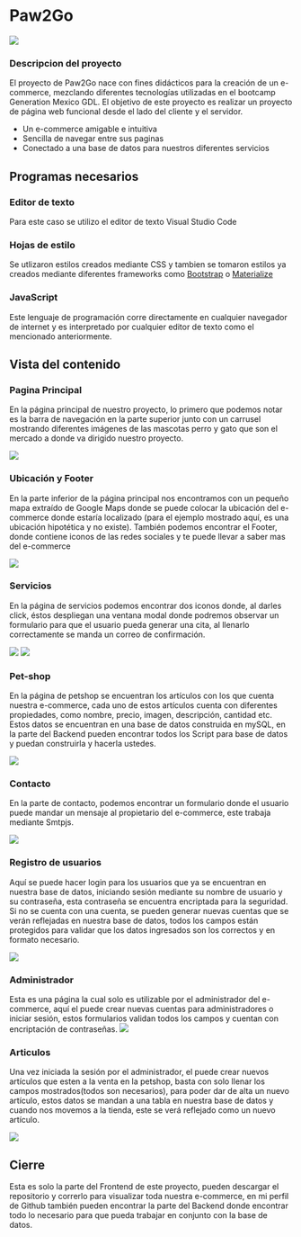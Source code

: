 # Paw2Go

![](https://github.com/santosmc93/Paw2Go/blob/main/capturas/icono%20paw2go.png?raw=true)

### Descripcion del proyecto
El proyecto de Paw2Go nace con fines didácticos para la creación de un e-commerce, mezclando diferentes tecnologías utilizadas en el bootcamp Generation Mexico GDL. El objetivo de este proyecto es realizar un proyecto de página web funcional desde el lado del cliente y el servidor.

- Un e-commerce amigable e intuitiva
- Sencilla de navegar entre sus paginas
- Conectado a una base de datos para nuestros diferentes servicios

## Programas necesarios

### Editor de texto
Para este caso se utilizo el editor de texto Visual Studio Code

### Hojas de estilo
Se utlizaron estilos creados mediante CSS y tambien se tomaron estilos ya creados mediante diferentes frameworks como [Bootstrap](https://getbootstrap.com/docs/5.1/getting-started/introduction/ "Bootstrap") o [Materialize](https://materializecss.com/getting-started.html "Materialize")

### JavaScript
Este lenguaje de programación corre directamente en cualquier navegador de internet y es interpretado por cualquier editor de texto como el mencionado anteriormente.

## Vista del contenido

### Pagina Principal
En la página principal de nuestro proyecto, lo primero que podemos notar es la barra de navegación en la parte superior junto con un carrusel mostrando diferentes imágenes de las mascotas perro y gato que son el mercado a donde va dirigido nuestro proyecto.

![](https://github.com/santosmc93/Paw2Go/blob/main/capturas/Inicio_header.PNG?raw=true)

### Ubicación y Footer
En la parte inferior de la página principal nos encontramos con un pequeño mapa extraído de Google Maps donde se puede colocar la ubicación del e-commerce donde estaría localizado (para el ejemplo mostrado aquí, es una ubicación hipotética y no existe).
También podemos encontrar el Footer, donde contiene iconos de las redes sociales y te puede llevar a saber mas del e-commerce

![](https://github.com/santosmc93/Paw2Go/blob/main/capturas/mapa_footer.PNG?raw=true)

### Servicios
En la página de servicios podemos encontrar dos iconos donde, al darles click, éstos despliegan una ventana modal donde podremos observar un formulario para que el usuario pueda generar una cita, al llenarlo correctamente se manda un correo de confirmación.

![](https://github.com/santosmc93/Paw2Go/blob/main/capturas/servicios-Grooming.PNG?raw=true)
![](https://github.com/santosmc93/Paw2Go/blob/main/capturas/modal-grooming.png?raw=true)

### Pet-shop
En la página de petshop se encuentran los artículos con los que cuenta nuestra e-commerce, cada uno de estos artículos cuenta con diferentes propiedades, como nombre, precio, imagen, descripción, cantidad etc. Estos datos se encuentran en una base de datos construida en mySQL, en la parte del Backend pueden encontrar todos los Script para base de datos y puedan construirla y hacerla ustedes.

![](https://github.com/santosmc93/Paw2Go/blob/main/capturas/Articulos-petshop.PNG?raw=true)

### Contacto
En la parte de contacto, podemos encontrar un formulario donde el usuario puede mandar un mensaje al propietario del e-commerce, este trabaja mediante Smtpjs.

![](https://github.com/santosmc93/Paw2Go/blob/main/capturas/contacto.PNG?raw=true)

### Registro de usuarios
Aquí se puede hacer login para los usuarios que ya se encuentran en nuestra base de datos, iniciando sesión mediante su nombre de usuario y su contraseña, esta contraseña se encuentra encriptada para la seguridad. Si no se cuenta con una cuenta, se pueden generar nuevas cuentas que se verán reflejadas en nuestra base de datos, todos los campos están protegidos para validar que los datos ingresados son los correctos y en formato necesario.

![](https://github.com/santosmc93/Paw2Go/blob/main/capturas/login-usuario.PNG?raw=true)

### Administrador
Esta es una página la cual solo es utilizable por el administrador del e-commerce, aquí el puede crear nuevas cuentas para administradores o iniciar sesión, estos formularios validan todos los campos y cuentan con encriptación de contraseñas.
![](https://github.com/santosmc93/Paw2Go/blob/main/capturas/login-admin.PNG?raw=true)

### Articulos
Una vez iniciada la sesión por el administrador, el puede crear nuevos artículos que esten a la venta en la petshop, basta con solo llenar los campos mostrados(todos son necesarios), para poder dar de alta un nuevo artículo, estos datos se mandan a una tabla en nuestra base de datos y cuando nos movemos a la tienda, este se verá reflejado como un nuevo artículo.

![](https://github.com/santosmc93/Paw2Go/blob/main/capturas/agregar-articulos.PNG?raw=true)

## Cierre
Esta es solo la parte del Frontend de este proyecto, pueden descargar el repositorio y correrlo para visualizar toda nuestra e-commerce, en mi perfil de Github también pueden encontrar la parte del Backend donde encontrar todo lo necesario para que pueda trabajar en conjunto con la base de datos.



